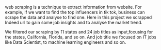web scraping is a technique to  extract information from website. 
For example, If we want to find the top influencers in tik tok, business can scrape the data and analyse to find one.
Here in this project we scrapped Indeed url to gain some job insights and to analyse the market trend. 

We filtered our scraping by 11 states and 24 job titles as input,focusing for the states, California, Florida,  and so on.
And job title we focused on IT jobs like Data Scientist, to machine learning engineers and so on.

